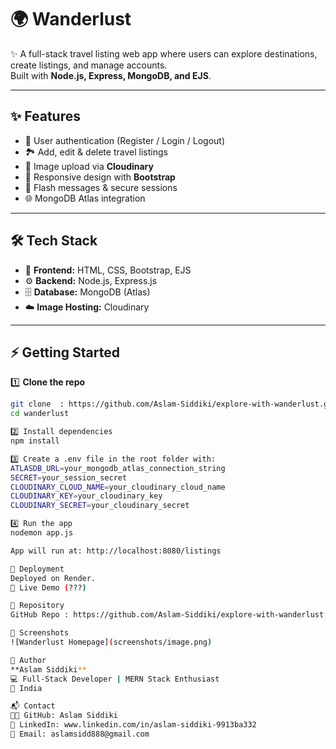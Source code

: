 # 🌍 Wanderlust

✨ A full-stack travel listing web app where users can explore destinations, create listings, and manage accounts.  
Built with **Node.js, Express, MongoDB, and EJS**.  

---

## ✨ Features
- 🔑 User authentication (Register / Login / Logout)  
- 🏞️ Add, edit & delete travel listings  
- 📸 Image upload via **Cloudinary**  
- 📱 Responsive design with **Bootstrap**  
- 🔔 Flash messages & secure sessions  
- 🌐 MongoDB Atlas integration  

---

## 🛠️ Tech Stack
- 🎨 **Frontend:** HTML, CSS, Bootstrap, EJS  
- ⚙️ **Backend:** Node.js, Express.js  
- 🗄️ **Database:** MongoDB (Atlas)  
- ☁️ **Image Hosting:** Cloudinary  

---

## ⚡ Getting Started

1️⃣ **Clone the repo**
```bash
git clone  : https://github.com/Aslam-Siddiki/explore-with-wanderlust.git
cd wanderlust

2️⃣ Install dependencies
npm install

3️⃣ Create a .env file in the root folder with:
ATLASDB_URL=your_mongodb_atlas_connection_string
SECRET=your_session_secret
CLOUDINARY_CLOUD_NAME=your_cloudinary_cloud_name
CLOUDINARY_KEY=your_cloudinary_key
CLOUDINARY_SECRET=your_cloudinary_secret

4️⃣ Run the app
nodemon app.js

App will run at: http://localhost:8080/listings

🚀 Deployment
Deployed on Render.
🔗 Live Demo (???)

📂 Repository
GitHub Repo : https://github.com/Aslam-Siddiki/explore-with-wanderlust.git

📸 Screenshots
![Wanderlust Homepage](screenshots/image.png)

👤 Author
**Aslam Siddiki**
💻 Full-Stack Developer | MERN Stack Enthusiast 
📍 India

📬 Contact
👨‍💻 GitHub: Aslam Siddiki
💼 LinkedIn: www.linkedin.com/in/aslam-siddiki-9913ba332
📧 Email: aslamsidd888@gmail.com